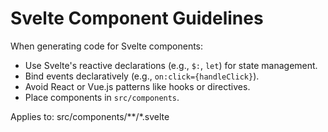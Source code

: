 # Svelte Component Guidelines

When generating code for Svelte components:
- Use Svelte's reactive declarations (e.g., `$:`, `let`) for state management.
- Bind events declaratively (e.g., `on:click={handleClick}`).
- Avoid React or Vue.js patterns like hooks or directives.
- Place components in `src/components`.

Applies to: src/components/**/*.svelte
